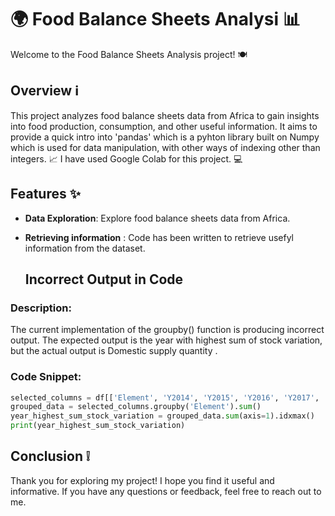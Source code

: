 # 🌍 Food Balance Sheets Analysi 📊

Welcome to the Food Balance Sheets Analysis project! 🍽️

## Overview ℹ️

This project analyzes food balance sheets data from Africa to gain insights into food production, consumption, and  other useful information.
It aims to provide a quick intro into 'pandas' which is a pyhton library built on Numpy which is used for data manipulation, with other ways of indexing other than integers. 📈
I have used Google Colab for this project. 💻

## Features ✨

- **Data Exploration**: Explore food balance sheets data from Africa.
- **Retrieving information** : Code has been written to retrieve usefyl information from the dataset.

  ## Incorrect Output in Code

### Description:
The current implementation of the groupby() function is producing incorrect output. The expected output is the year with highest sum of stock variation, but the actual output is Domestic supply quantity .

### Code Snippet:
```python
selected_columns = df[['Element', 'Y2014', 'Y2015', 'Y2016', 'Y2017', 'Y2018']]
grouped_data = selected_columns.groupby('Element').sum()
year_highest_sum_stock_variation = grouped_data.sum(axis=1).idxmax()
print(year_highest_sum_stock_variation)
```
## Conclusion ❕
Thank you for exploring my project! I hope you find it useful and informative. If you have any questions or feedback, feel free to reach out to me.



